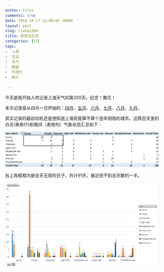 ```yaml
---
author: YiYin
comments: true
date: 2016-10-17 12:00:01 +0800
layout: post
slug: tianqi200
title: 双百日纪念
categories: [行]
tags:
-  上海
-  生活
-  天气
-  数据
-  可视化
-  统计

---
```


今天是我开始人肉记录上海天气的第200天，纪念！撒花！

本次记录是从四月一日开始的：<a href="http://whyhow.github.io/2016/05/01/aprtq.html">四月</a>、<a href="http://www.whyhow.io/2016/06/01/maytq.html">五月</a>、<a href="http://www.whyhow.io/2016/07/01/juntq.html">六月</a>、<a href="http://www.whyhow.io/2016/08/01/jultq.html">七月</a>、<a href="http://www.whyhow.io/2016/09/01/augtq.html">八月</a>、<a href="http://www.whyhow.io/2016/10/01/septq.html">九月</a>。

其实记录的最初动机还是想知道上海究竟算不算个连年阴雨的城市。这两百天里的白天(表格行)和晚间（表格列）气象状态汇总如下：

![](/public/images/tianqi200.jpg)

右上角框框内是全天无雨的日子，共计91天，接近但不到总天数的一半。

![](/public/images/tianqi200-1.jpg)
